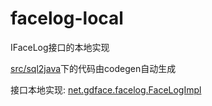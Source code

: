 # facelog-local

IFaceLog接口的本地实现

[src/sql2java](src/sql2java)下的代码由codegen自动生成

接口本地实现: [net.gdface.facelog.FaceLogImpl](src/main/java/net/gdface/facelog/FaceLogImpl.java)

